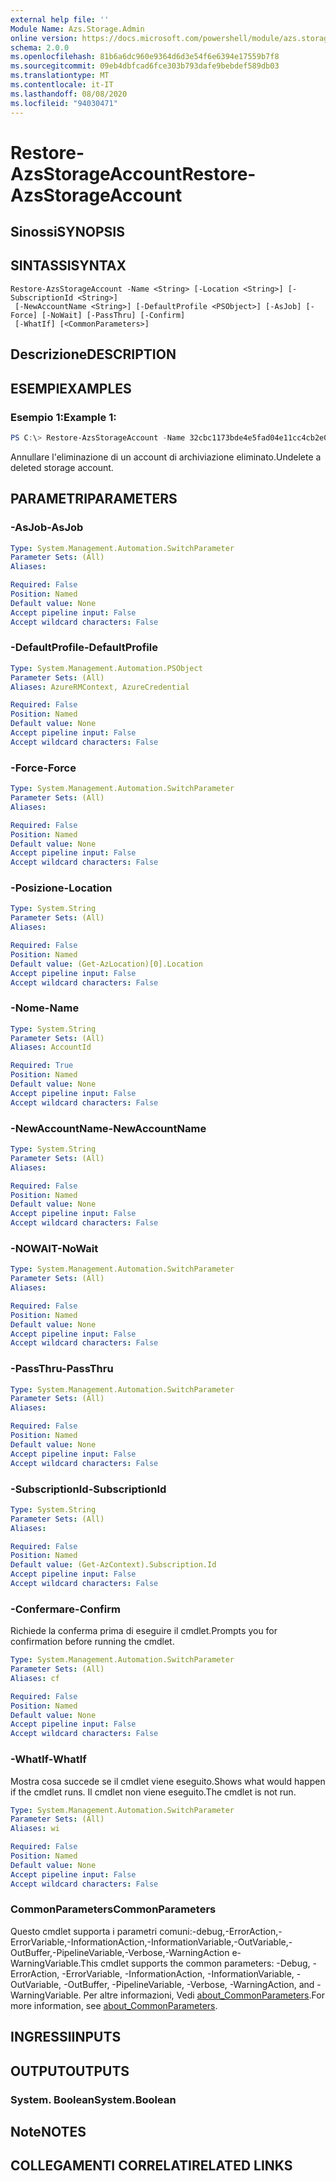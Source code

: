 ```yaml
---
external help file: ''
Module Name: Azs.Storage.Admin
online version: https://docs.microsoft.com/powershell/module/azs.storage.admin/restore-azsstorageaccount
schema: 2.0.0
ms.openlocfilehash: 81b6a6dc960e9364d6d3e54f6e6394e17559b7f8
ms.sourcegitcommit: 09eb4dbfcad6fce303b793dafe9bebdef589db03
ms.translationtype: MT
ms.contentlocale: it-IT
ms.lasthandoff: 08/08/2020
ms.locfileid: "94030471"
---
```

# <span data-ttu-id="ae45d-101">Restore-AzsStorageAccount</span><span class="sxs-lookup"><span data-stu-id="ae45d-101">Restore-AzsStorageAccount</span></span>

## <span data-ttu-id="ae45d-102">Sinossi</span><span class="sxs-lookup"><span data-stu-id="ae45d-102">SYNOPSIS</span></span>


## <span data-ttu-id="ae45d-103">SINTASSI</span><span class="sxs-lookup"><span data-stu-id="ae45d-103">SYNTAX</span></span>

```
Restore-AzsStorageAccount -Name <String> [-Location <String>] [-SubscriptionId <String>]
 [-NewAccountName <String>] [-DefaultProfile <PSObject>] [-AsJob] [-Force] [-NoWait] [-PassThru] [-Confirm]
 [-WhatIf] [<CommonParameters>]
```

## <span data-ttu-id="ae45d-104">Descrizione</span><span class="sxs-lookup"><span data-stu-id="ae45d-104">DESCRIPTION</span></span>


## <span data-ttu-id="ae45d-105">ESEMPI</span><span class="sxs-lookup"><span data-stu-id="ae45d-105">EXAMPLES</span></span>

### <span data-ttu-id="ae45d-106">Esempio 1:</span><span class="sxs-lookup"><span data-stu-id="ae45d-106">Example 1:</span></span>
```powershell
PS C:\> Restore-AzsStorageAccount -Name 32cbc1173bde4e5fad04e11cc4cb2e00 
```

<span data-ttu-id="ae45d-107">Annullare l'eliminazione di un account di archiviazione eliminato.</span><span class="sxs-lookup"><span data-stu-id="ae45d-107">Undelete a deleted storage account.</span></span>

## <span data-ttu-id="ae45d-108">PARAMETRI</span><span class="sxs-lookup"><span data-stu-id="ae45d-108">PARAMETERS</span></span>

### <span data-ttu-id="ae45d-109">-AsJob</span><span class="sxs-lookup"><span data-stu-id="ae45d-109">-AsJob</span></span>


```yaml
Type: System.Management.Automation.SwitchParameter
Parameter Sets: (All)
Aliases:

Required: False
Position: Named
Default value: None
Accept pipeline input: False
Accept wildcard characters: False

```

### <span data-ttu-id="ae45d-110">-DefaultProfile</span><span class="sxs-lookup"><span data-stu-id="ae45d-110">-DefaultProfile</span></span>


```yaml
Type: System.Management.Automation.PSObject
Parameter Sets: (All)
Aliases: AzureRMContext, AzureCredential

Required: False
Position: Named
Default value: None
Accept pipeline input: False
Accept wildcard characters: False

```

### <span data-ttu-id="ae45d-111">-Force</span><span class="sxs-lookup"><span data-stu-id="ae45d-111">-Force</span></span>


```yaml
Type: System.Management.Automation.SwitchParameter
Parameter Sets: (All)
Aliases:

Required: False
Position: Named
Default value: None
Accept pipeline input: False
Accept wildcard characters: False

```

### <span data-ttu-id="ae45d-112">-Posizione</span><span class="sxs-lookup"><span data-stu-id="ae45d-112">-Location</span></span>


```yaml
Type: System.String
Parameter Sets: (All)
Aliases:

Required: False
Position: Named
Default value: (Get-AzLocation)[0].Location
Accept pipeline input: False
Accept wildcard characters: False

```

### <span data-ttu-id="ae45d-113">-Nome</span><span class="sxs-lookup"><span data-stu-id="ae45d-113">-Name</span></span>


```yaml
Type: System.String
Parameter Sets: (All)
Aliases: AccountId

Required: True
Position: Named
Default value: None
Accept pipeline input: False
Accept wildcard characters: False

```

### <span data-ttu-id="ae45d-114">-NewAccountName</span><span class="sxs-lookup"><span data-stu-id="ae45d-114">-NewAccountName</span></span>


```yaml
Type: System.String
Parameter Sets: (All)
Aliases:

Required: False
Position: Named
Default value: None
Accept pipeline input: False
Accept wildcard characters: False

```

### <span data-ttu-id="ae45d-115">-NOWAIT</span><span class="sxs-lookup"><span data-stu-id="ae45d-115">-NoWait</span></span>


```yaml
Type: System.Management.Automation.SwitchParameter
Parameter Sets: (All)
Aliases:

Required: False
Position: Named
Default value: None
Accept pipeline input: False
Accept wildcard characters: False

```

### <span data-ttu-id="ae45d-116">-PassThru</span><span class="sxs-lookup"><span data-stu-id="ae45d-116">-PassThru</span></span>


```yaml
Type: System.Management.Automation.SwitchParameter
Parameter Sets: (All)
Aliases:

Required: False
Position: Named
Default value: None
Accept pipeline input: False
Accept wildcard characters: False

```

### <span data-ttu-id="ae45d-117">-SubscriptionId</span><span class="sxs-lookup"><span data-stu-id="ae45d-117">-SubscriptionId</span></span>


```yaml
Type: System.String
Parameter Sets: (All)
Aliases:

Required: False
Position: Named
Default value: (Get-AzContext).Subscription.Id
Accept pipeline input: False
Accept wildcard characters: False

```

### <span data-ttu-id="ae45d-118">-Confermare</span><span class="sxs-lookup"><span data-stu-id="ae45d-118">-Confirm</span></span>
<span data-ttu-id="ae45d-119">Richiede la conferma prima di eseguire il cmdlet.</span><span class="sxs-lookup"><span data-stu-id="ae45d-119">Prompts you for confirmation before running the cmdlet.</span></span>

```yaml
Type: System.Management.Automation.SwitchParameter
Parameter Sets: (All)
Aliases: cf

Required: False
Position: Named
Default value: None
Accept pipeline input: False
Accept wildcard characters: False

```

### <span data-ttu-id="ae45d-120">-WhatIf</span><span class="sxs-lookup"><span data-stu-id="ae45d-120">-WhatIf</span></span>
<span data-ttu-id="ae45d-121">Mostra cosa succede se il cmdlet viene eseguito.</span><span class="sxs-lookup"><span data-stu-id="ae45d-121">Shows what would happen if the cmdlet runs.</span></span>
<span data-ttu-id="ae45d-122">Il cmdlet non viene eseguito.</span><span class="sxs-lookup"><span data-stu-id="ae45d-122">The cmdlet is not run.</span></span>

```yaml
Type: System.Management.Automation.SwitchParameter
Parameter Sets: (All)
Aliases: wi

Required: False
Position: Named
Default value: None
Accept pipeline input: False
Accept wildcard characters: False

```

### <span data-ttu-id="ae45d-123">CommonParameters</span><span class="sxs-lookup"><span data-stu-id="ae45d-123">CommonParameters</span></span>
<span data-ttu-id="ae45d-124">Questo cmdlet supporta i parametri comuni:-debug,-ErrorAction,-ErrorVariable,-InformationAction,-InformationVariable,-OutVariable,-OutBuffer,-PipelineVariable,-Verbose,-WarningAction e-WarningVariable.</span><span class="sxs-lookup"><span data-stu-id="ae45d-124">This cmdlet supports the common parameters: -Debug, -ErrorAction, -ErrorVariable, -InformationAction, -InformationVariable, -OutVariable, -OutBuffer, -PipelineVariable, -Verbose, -WarningAction, and -WarningVariable.</span></span> <span data-ttu-id="ae45d-125">Per altre informazioni, Vedi [about_CommonParameters](http://go.microsoft.com/fwlink/?LinkID=113216).</span><span class="sxs-lookup"><span data-stu-id="ae45d-125">For more information, see [about_CommonParameters](http://go.microsoft.com/fwlink/?LinkID=113216).</span></span>

## <span data-ttu-id="ae45d-126">INGRESSI</span><span class="sxs-lookup"><span data-stu-id="ae45d-126">INPUTS</span></span>

## <span data-ttu-id="ae45d-127">OUTPUT</span><span class="sxs-lookup"><span data-stu-id="ae45d-127">OUTPUTS</span></span>

### <span data-ttu-id="ae45d-128">System. Boolean</span><span class="sxs-lookup"><span data-stu-id="ae45d-128">System.Boolean</span></span>



## <span data-ttu-id="ae45d-129">Note</span><span class="sxs-lookup"><span data-stu-id="ae45d-129">NOTES</span></span>

## <span data-ttu-id="ae45d-130">COLLEGAMENTI CORRELATI</span><span class="sxs-lookup"><span data-stu-id="ae45d-130">RELATED LINKS</span></span>

